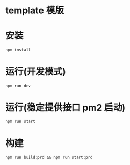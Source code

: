 # template 模版

# 安装

`npm install`

# 运行(开发模式)

`npm run dev`

# 运行(稳定提供接口 pm2 启动)

`npm run start`

# 构建

`npm run build:prd && npm run start:prd`
